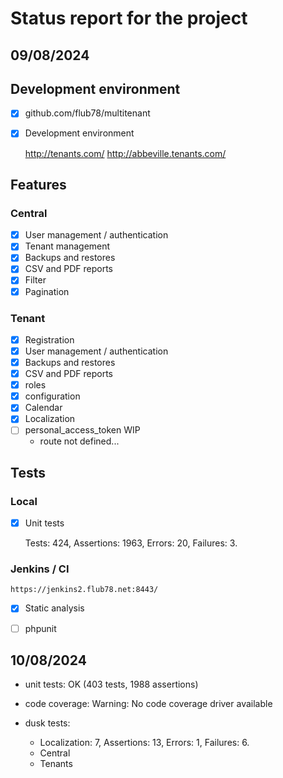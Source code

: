 # Status report for the project

## 09/08/2024

## Development environment

- [x] github.com/flub78/multitenant
- [X] Development environment

    http://tenants.com/
    http://abbeville.tenants.com/

## Features

### Central

- [x] User management / authentication
- [x] Tenant management
- [x] Backups and restores
- [x] CSV and PDF reports
- [x] Filter
- [x] Pagination

### Tenant

- [x] Registration
- [x] User management / authentication
- [x] Backups and restores
- [x] CSV and PDF reports
- [x] roles
- [x] configuration
- [x] Calendar
- [x] Localization
- [ ] personal_access_token WIP
  *  route not defined...

## Tests

### Local

- [x] Unit tests
  
  Tests: 424, Assertions: 1963, Errors: 20, Failures: 3.

  

### Jenkins / CI
    
    https://jenkins2.flub78.net:8443/

- [x] Static analysis
- [ ] phpunit 


## 10/08/2024

* unit tests: OK (403 tests, 1988 assertions)

* code coverage: Warning:       No code coverage driver available

* dusk tests: 

  * Localization: 7, Assertions: 13, Errors: 1, Failures: 6.
  * Central
  * Tenants